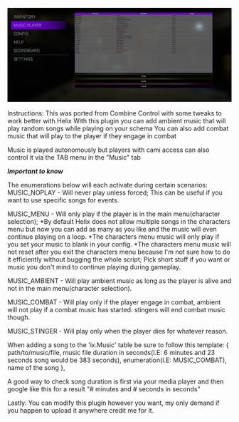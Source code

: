 <p align="center">
	<img src="https://raw.githubusercontent.com/WizardGote/extended-music-system/main/musicpower.png" alt="Pic" />
</p>

Instructions:
This was ported from Combine Control with some tweaks to work better with Helix
With this plugin you can add ambient music that will play random songs while playing on your schema
You can also add combat music that will play to the player if they engage in combat

Music is played autonomously but players with cami access can also control it via the TAB menu in the "Music" tab

***Important to know***

The enumerations below will each activate during certain scenarios:
MUSIC_NOPLAY - Will never play unless forced; This can be useful if you want to use specific songs for events.

MUSIC_MENU - Will only play if the player is in the main menu(character selection);
*By default Helix does not allow multiple songs in the characters menu but now you can add as many as you like and the music will even continue playing on a loop.
*The characters menu music will only play if you set your music to blank in your config.
*The characters menu music will not reset after you exit the characters menu because I'm not sure how to do it efficiently without bugging the whole script; Pick short stuff if you want or music you don't mind to continue playing during gameplay.

MUSIC_AMBIENT - Will play ambient music as long as the player is alive and not in the main menu(character selection).

MUSIC_COMBAT - Will play only if the player engage in combat, ambient will not play if a combat music has started. stingers will end combat music though.

MUSIC_STINGER - Will play only when the player dies for whatever reason.

When adding a song to the 'ix.Music' table be sure to follow this template:
{ path/to/music/file, music file duration in seconds(I.E: 6 minutes and 23 seconds song would be 383 seconds), enumeration(I.E: MUSIC_COMBAT), name of the song },

A good way to check song duration is first via your media player and then google like this for a result "# minutes and # seconds in seconds"

Lastly:
You can modify this plugin however you want, my only demand if you happen to upload it anywhere credit me for it.
